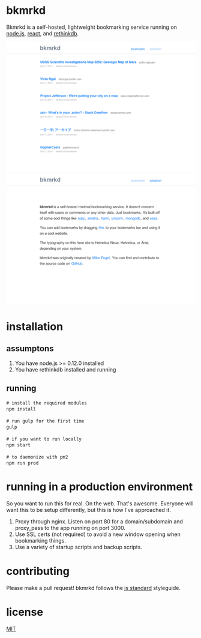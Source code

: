 bkmrkd
======

Bkmrkd is a self-hosted, lightweight bookmarking service running on [node.js](https://nodejs.org), [react](https://facebook.github.io/react), and [rethinkdb](https://rethinkdb.com).

![Home page](bkmrkd-home.png)
![Colophon](bkmrkd-colophon.png)

# installation

## assumptons

1. You have node.js >= 0.12.0 installed
2. You have rethinkdb installed and running

## running

```shell
# install the required modules
npm install

# run gulp for the first time
gulp

# if you want to run locally
npm start

# to daemonize with pm2
npm run prod
```

# running in a production environment
So you want to run this for real. On the web. That's awesome. Everyone will want this to be setup differently, but this is how I've approached it.

1. Proxy through nginx. Listen on port 80 for a domain/subdomain and proxy_pass to the app running on port 3000.
2. Use SSL certs (not required) to avoid a new window opening when bookmarking things.
3. Use a variety of startup scripts and backup scripts.

# contributing
Please make a pull request! bkmrkd follows the [js standard](https://github.com/feross/standard) styleguide.

# license
[MIT](LICENSE.md)
